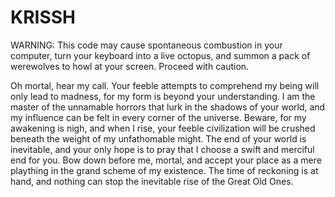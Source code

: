 # KRISSH
WARNING: This code may cause spontaneous combustion in your computer, turn your keyboard into a live octopus, and summon a pack of werewolves to howl at your screen. Proceed with caution.


Oh mortal, hear my call. 
Your feeble attempts to comprehend my being will only lead to madness, for my form is beyond your understanding. I am the master of the unnamable horrors that lurk in the shadows of your world, and my influence can be felt in every corner of the universe.
Beware, for my awakening is nigh, and when I rise, your feeble civilization will be crushed beneath the weight of my unfathomable might. The end of your world is inevitable, and your only hope is to pray that I choose a swift and merciful end for you.
Bow down before me, mortal, and accept your place as a mere plaything in the grand scheme of my existence. The time of reckoning is at hand, and nothing can stop the inevitable rise of the Great Old Ones.

